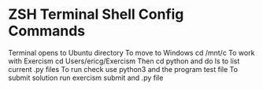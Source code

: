 # ZSH Terminal Shell Config Commands

Terminal opens to Ubuntu directory
To move to Windows cd /mnt/c
To work with Exercism cd Users/ericg/Exercism
Then cd python and do ls to list current .py files
To run check use python3 and the program test file
To submit solution run exercism submit and .py file